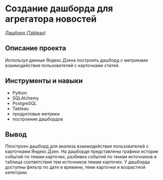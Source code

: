 # Создание дашборда для агрегатора новостей
[Дашборд (Tableau)](https://public.tableau.com/app/profile/sergey1185/viz/project_16567776970490/Dashboard?publish=yes)

## Описание проекта
Используя данные Яндекс.Дзена построить дашборд с метриками взаимодействия пользователей с карточками статей.

##  Инструменты и навыки
- Python
- SQLAlchemy
- PostgreSQL
- Tableau
- продуктовые метрики
- построение дашбордов

## Вывод
Ппостроен дашборд для анализа взаимодействия пользователей с карточками Яндекс.Дзен. На дашборде представлены графики истории событий по темам карточек, разбивка событий по темам источников и таблица соответствия тем источников темам карточек. У дашборда доступны фильтр по дате и времени, теме карточки и возрастной категории. 